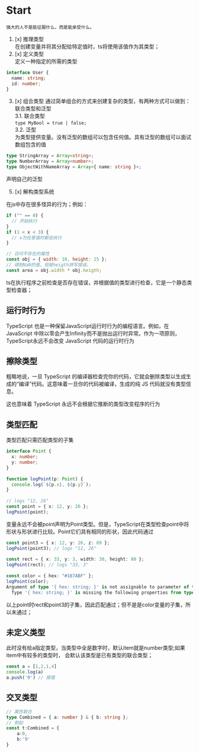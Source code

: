 # Start
`强大的人不是能征服什么，而是能承受什么。`
1. [x] 推理类型  
在创建变量并将其分配给特定值时，ts将使用该值作为其类型；
2. [x] 定义类型  
定义一种指定的所需的类型
```typescript
interface User {
  name: string;
  id: number;
}
```
3. [x] 组合类型
通过简单组合的方式来创建复杂的类型，有两种方式可以做到：联合类型和泛型  
3.1. 联合类型  
`type MyBool = true | false;`  
3.2. 泛型  
为类型提供变量。没有泛型的数组可以包含任何值。具有泛型的数组可以面试数组包含的值  
```typescript
type StringArray = Array<string>;
type NumberArray = Array<number>;
type ObjectWithNameArray = Array<{ name: string }>;
```
声明自己的泛型  

5. [x] 解构类型系统

在js中存在很多怪异的行为；例如：
`````javascript
if ("" == 0) {
  // 开始执行
}
if (1 < x < 3) {
  // x为任意值时都会执行
}

// 访问不存在的属性
const obj = { width: 10, height: 15 };
// 得到NaN的值，但是heigth拼写错误。
const area = obj.width * obj.heigth;
`````
ts在执行程序之前检查是否存在错误，并根据值的类型进行检查，它是一个静态类型检查器；  

## 运行时行为

TypeScript 也是一种保留JavaScript运行时行为的编程语言。例如，在 JavaScript 中除以零会产生Infinity而不是抛出运行时异常。作为一项原则，TypeScript永远不会改变 JavaScript 代码的运行时行为


## 擦除类型

粗略地说，一旦 TypeScript 的编译器检查完你的代码，它就会删除类型以生成生成的“编译”代码。这意味着一旦你的代码被编译，生成的纯 JS 代码就没有类型信息。

这也意味着 TypeScript 永远不会根据它推断的类型改变程序的行为

## 类型匹配
类型匹配只需匹配类型的子集
```typescript
interface Point {
  x: number;
  y: number;
}
 
function logPoint(p: Point) {
  console.log(`${p.x}, ${p.y}`);
}
 
// logs "12, 26"
const point = { x: 12, y: 26 };
logPoint(point);
```
变量永远不会被point声明为Point类型。但是，TypeScript在类型检查point中将形状与形状进行比较。Point它们具有相同的形状，因此代码通过
```typescript
const point3 = { x: 12, y: 26, z: 89 };
logPoint(point3); // logs "12, 26"
 
const rect = { x: 33, y: 3, width: 30, height: 80 };
logPoint(rect); // logs "33, 3"
 
const color = { hex: "#187ABF" };
logPoint(color);
Argument of type '{ hex: string; }' is not assignable to parameter of type 'Point'.
  Type '{ hex: string; }' is missing the following properties from type 'Point': x, y
```
以上point时rect和point3的子集，因此匹配通过；但不是是color变量的子集，所以未通过；


## 未定义类型
此时没有给a指定类型，当类型中全是数字时，默认item就是number类型;如果item中有较多的类型时，
会默认该类型是已有类型的联合类型；
```typescript
const a = [1,2,1,4]
console.log(a)
a.push('9') // 报错
```
## 交叉类型
```typescript
// 属性联合
type Combined = { a: number } & { b: string };
// 例如
const t:Combined = {
    a:0,
    b:'9'
}

```